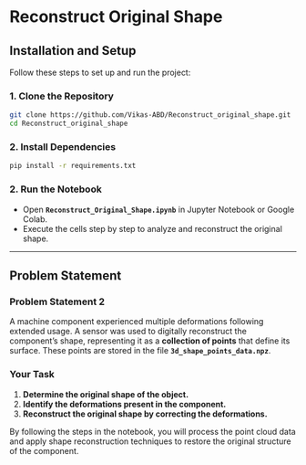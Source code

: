 # Reconstruct Original Shape

## Installation and Setup

Follow these steps to set up and run the project:

### 1. Clone the Repository
```sh
git clone https://github.com/Vikas-ABD/Reconstruct_original_shape.git
cd Reconstruct_original_shape
```

### 2. Install Dependencies
```sh
pip install -r requirements.txt
```

### 2. Run the Notebook
- Open **`Reconstruct_Original_Shape.ipynb`** in Jupyter Notebook or Google Colab.
- Execute the cells step by step to analyze and reconstruct the original shape.

---

## Problem Statement

### **Problem Statement 2**
A machine component experienced multiple deformations following extended usage. A sensor was used to digitally reconstruct the component’s shape, representing it as a **collection of points** that define its surface. These points are stored in the file **`3d_shape_points_data.npz`**.

### **Your Task**
1. **Determine the original shape of the object.**
2. **Identify the deformations present in the component.**
3. **Reconstruct the original shape by correcting the deformations.**

By following the steps in the notebook, you will process the point cloud data and apply shape reconstruction techniques to restore the original structure of the component.

